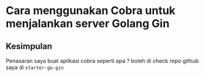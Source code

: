 # Cara menggunakan Cobra untuk menjalankan server Golang Gin

## **Kesimpulan**
Penasaran saya buat aplikasi cobra seperti apa ? boleh di check repo github saya di `starter-go-gin`